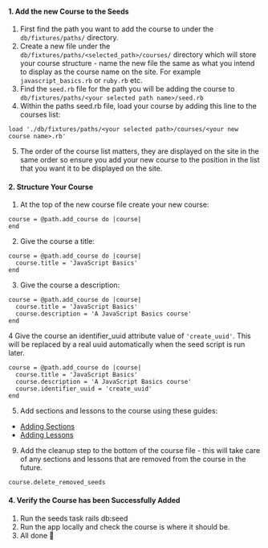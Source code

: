 #### 1. Add the new Course to the Seeds

1. First find the path you want to add the course to under the `db/fixtures/paths/` directory.
2. Create a new file under the `db/fixtures/paths/<selected_path>/courses/` directory which will store your course structure - name the new file the same as what you intend to display as the course name on the site. For example `javascript_basics.rb` or `ruby.rb` etc.
3. Find the `seed.rb` file for the path you will be adding the course to `db/fixtures/paths/<your selected path name>/seed.rb`
4. Within the paths seed.rb file, load your course by adding this line to the courses list: 
```
load './db/fixtures/paths/<your selected path>/courses/<your new course name>.rb'
```
5. The order of the course list matters, they are displayed on the site in the same order so ensure you add your new course to the position in the list that you want it to be displayed on the site. 

#### 2. Structure Your Course
1. At the top of the new course file create your new course:
 ```
course = @path.add_course do |course|
end
```

2. Give the course a title:
```
course = @path.add_course do |course|
  course.title = 'JavaScript Basics'
end
```

3. Give the course a description:
```
course = @path.add_course do |course|
  course.title = 'JavaScript Basics'
  course.description = 'A JavaScript Basics course'
end
```

4  Give the course an identifier_uuid attribute value of `'create_uuid'`. This will be replaced by a real uuid automatically when the seed script is run later.
```
course = @path.add_course do |course|
  course.title = 'JavaScript Basics'
  course.description = 'A JavaScript Basics course'
  course.identifier_uuid = 'create_uuid'
end
```

5. Add sections and lessons to the course using these guides: 
* [Adding Sections](https://github.com/TheOdinProject/theodinproject/wiki/Adding-a-Section)
* [Adding Lessons](https://github.com/TheOdinProject/theodinproject/wiki/Adding-a-Lesson-to-the-Curriculum)

9. Add the cleanup step to the bottom of the course file - this will take care of any sections and lessons that are removed from the course in the future.
```
course.delete_removed_seeds
```

#### 4. Verify the Course has been Successfully Added
1. Run the seeds task rails db:seed
2. Run the app locally and check the course is where it should be.
3. All done 🎉